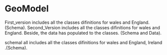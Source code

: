 # GeoModel


First_version includes all the classes difinitions for wales and England.(Schema).
Second_Version includes all the classes difinitions for wales and England. Beside, the data has populated to the classes. (Schema and Data).

schemal all includes all the classes difinitions for wales and England, Ireland .(Schema).

